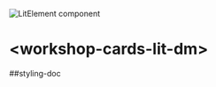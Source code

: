 ![LitElement component](https://img.shields.io/badge/litElement-component-blue.svg)

# \<workshop-cards-lit-dm>

##styling-doc